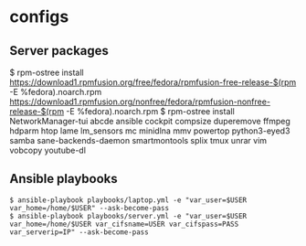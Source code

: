 configs
=======

Server packages
---------------
$ rpm-ostree install https://download1.rpmfusion.org/free/fedora/rpmfusion-free-release-$(rpm -E %fedora).noarch.rpm https://download1.rpmfusion.org/nonfree/fedora/rpmfusion-nonfree-release-$(rpm -E %fedora).noarch.rpm
$ rpm-ostree install NetworkManager-tui abcde ansible cockpit compsize duperemove ffmpeg hdparm htop lame lm_sensors mc minidlna mmv powertop python3-eyed3 samba sane-backends-daemon smartmontools splix tmux unrar vim vobcopy youtube-dl

Ansible playbooks
-----------------

```
$ ansible-playbook playbooks/laptop.yml -e "var_user=$USER var_home=/home/$USER" --ask-become-pass
$ ansible-playbook playbooks/server.yml -e "var_user=$USER var_home=/home/$USER var_cifsname=USER var_cifspass=PASS var_serverip=IP" --ask-become-pass
```
